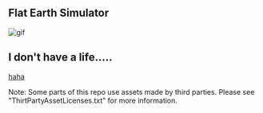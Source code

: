 Flat Earth Simulator
--------------

![gif](https://media.giphy.com/media/3ohs4gz0gI2dPG6yBO/giphy.gif)

## I don't have a life.....

[haha](https://youtu.be/fzDA_qipqmg)

Note: Some parts of this repo use assets made by third parties. Please see "ThirtPartyAssetLicenses.txt" for more information.

[Unlicense]: http://unlicense.org/

